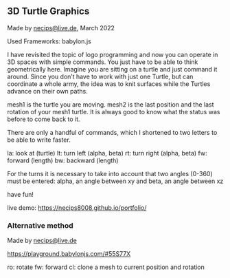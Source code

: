 ## 3D Turtle Graphics
Made by necips@live.de, March 2022

Used Frameworks: babylon.js

I have revisited the topic of logo programming and now you can operate in 3D spaces with simple commands. 
You just have to be able to think geometrically here. Imagine you are sitting on a turtle and just command it around.
Since you don’t have to work with just one Turtle, but can coordinate a whole army, the idea was to knit surfaces while the Turtles advance on their own paths.

mesh1 is the turtle you are moving. mesh2 is the last position and the last rotation of your mesh1 turtle. It is always good to know what the status was before to come back to it.

There are only a handful of commands, which I shortened to two letters to be able to write faster.

la: look at (turtle)
lt: turn left (alpha, beta)
rt: turn right (alpha, beta)
fw: forward (length)
bw: backward (length)

For the turns it is necessary to take into account that two angles (0-360) must be entered: alpha, an angle between xy and beta, an angle between xz

have fun!


live demo: https://necips8008.github.io/portfolio/


### Alternative method
Made by necips@live.de

https://playground.babylonjs.com/#55S77X

ro: rotate
fw: forward
cl: clone a mesh to current position and rotation
